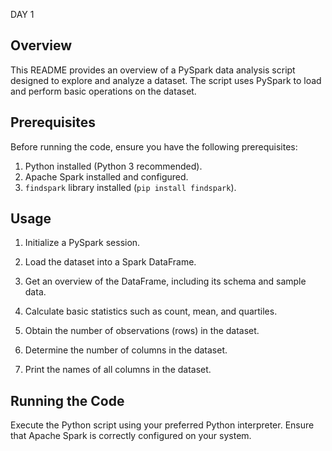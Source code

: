 DAY 1 


## Overview

This README provides an overview of a PySpark data analysis script designed to explore and analyze a dataset. The script uses PySpark to load and perform basic operations on the dataset.

## Prerequisites

Before running the code, ensure you have the following prerequisites:

1. Python installed (Python 3 recommended).
2. Apache Spark installed and configured.
3. `findspark` library installed (`pip install findspark`).

## Usage

1. Initialize a PySpark session.

2. Load the dataset into a Spark DataFrame.

3. Get an overview of the DataFrame, including its schema and sample data.

4. Calculate basic statistics such as count, mean, and quartiles.

5. Obtain the number of observations (rows) in the dataset.

6. Determine the number of columns in the dataset.

7. Print the names of all columns in the dataset.

## Running the Code

Execute the Python script using your preferred Python interpreter. Ensure that Apache Spark is correctly configured on your system.

